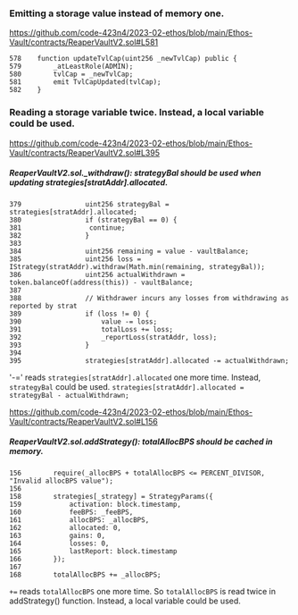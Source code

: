### Emitting a storage value instead of memory one.
https://github.com/code-423n4/2023-02-ethos/blob/main/Ethos-Vault/contracts/ReaperVaultV2.sol#L581

```
578    function updateTvlCap(uint256 _newTvlCap) public {
579        _atLeastRole(ADMIN);
580        tvlCap = _newTvlCap;
581        emit TvlCapUpdated(tvlCap);
582    }
```

### Reading a storage variable twice. Instead, a local variable could be used.
https://github.com/code-423n4/2023-02-ethos/blob/main/Ethos-Vault/contracts/ReaperVaultV2.sol#L395
##### ReaperVaultV2.sol._withdraw(): strategyBal should be used when updating strategies[stratAddr].allocated.
```
379                uint256 strategyBal = strategies[stratAddr].allocated;
380                if (strategyBal == 0) {
381                 continue;
382                }
383
384                uint256 remaining = value - vaultBalance;
385                uint256 loss = IStrategy(stratAddr).withdraw(Math.min(remaining, strategyBal));
386                uint256 actualWithdrawn = token.balanceOf(address(this)) - vaultBalance;
387
388                // Withdrawer incurs any losses from withdrawing as reported by strat
389                if (loss != 0) {
390                    value -= loss;
391                    totalLoss += loss;
392                    _reportLoss(stratAddr, loss);
393                }
394
395                strategies[stratAddr].allocated -= actualWithdrawn;
```
'-=' reads `strategies[stratAddr].allocated` one more time. Instead, `strategyBal` could be used.
`strategies[stratAddr].allocated = strategyBal - actualWithdrawn;`


https://github.com/code-423n4/2023-02-ethos/blob/main/Ethos-Vault/contracts/ReaperVaultV2.sol#L156
##### ReaperVaultV2.sol.addStrategy(): totalAllocBPS should be cached in memory.
```
156        require(_allocBPS + totalAllocBPS <= PERCENT_DIVISOR, "Invalid allocBPS value");
156
158        strategies[_strategy] = StrategyParams({
159            activation: block.timestamp,
160            feeBPS: _feeBPS,
161            allocBPS: _allocBPS,
162            allocated: 0,
163            gains: 0,
164            losses: 0,
165            lastReport: block.timestamp
166        });
167
168        totalAllocBPS += _allocBPS;
```
`+=` reads `totalAllocBPS` one more time. So `totalAllocBPS` is read twice in addStrategy() function. Instead, a local variable could be used.